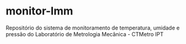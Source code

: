 # monitor-lmm
Repositório do sistema de monitoramento de temperatura, umidade e pressão do Laboratório de Metrologia Mecânica - CTMetro IPT

